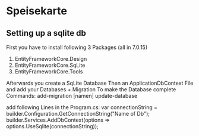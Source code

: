 # Speisekarte

## Setting up a sqlite db

First you have to install following 3 Packages (all in 7.0.15)

1. EntityFrameworkCore.Design
2. EntityFrameworkCore.SqLite
3. EntityFrameworkCore.Tools
   
Afterwards you create a SqLite Database Then an ApplicationDbContext File and add your Databases + Migration To make the Database complete
Commands:
add-migration [namen]
update-database

add following Lines in the Program.cs:
var connectionString = builder.Configuration.GetConnectionString("Name of Db"); 
builder.Services.AddDbContext(options => options.UseSqlite(connectionString));
